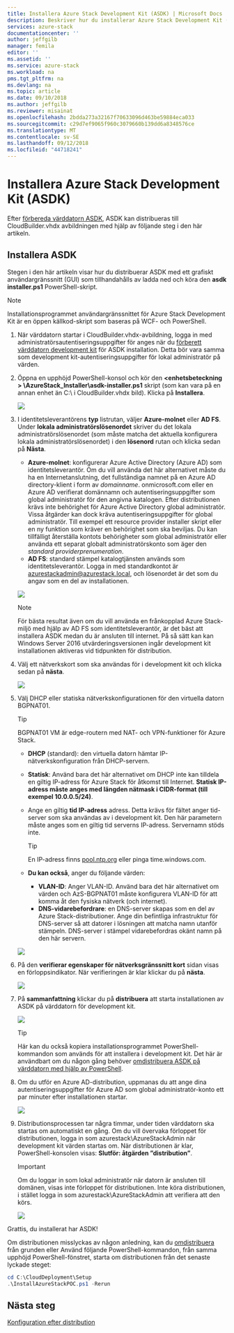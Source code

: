 ```yaml
---
title: Installera Azure Stack Development Kit (ASDK) | Microsoft Docs
description: Beskriver hur du installerar Azure Stack Development Kit (ASDK).
services: azure-stack
documentationcenter: ''
author: jeffgilb
manager: femila
editor: ''
ms.assetid: ''
ms.service: azure-stack
ms.workload: na
pms.tgt_pltfrm: na
ms.devlang: na
ms.topic: article
ms.date: 09/10/2018
ms.author: jeffgilb
ms.reviewer: misainat
ms.openlocfilehash: 2bdda273a32167f70633096d463be59884eca033
ms.sourcegitcommit: c29d7ef9065f960c3079660b139dd6a8348576ce
ms.translationtype: MT
ms.contentlocale: sv-SE
ms.lasthandoff: 09/12/2018
ms.locfileid: "44718241"
---
```

# <a name="install-the-azure-stack-development-kit-asdk"></a>Installera Azure Stack Development Kit (ASDK)
Efter [förbereda värddatorn ASDK](asdk-prepare-host.md), ASDK kan distribueras till CloudBuilder.vhdx avbildningen med hjälp av följande steg i den här artikeln.

## <a name="install-the-asdk"></a>Installera ASDK
Stegen i den här artikeln visar hur du distribuerar ASDK med ett grafiskt användargränssnitt (GUI) som tillhandahålls av ladda ned och köra den **asdk installer.ps1** PowerShell-skript.

> [!NOTE]
> Installationsprogrammet användargränssnittet för Azure Stack Development Kit är en öppen källkod-skript som baseras på WCF- och PowerShell.


1. När värddatorn startar i CloudBuilder.vhdx-avbildning, logga in med administratörsautentiseringsuppgifter för anges när du [förberett värddatorn development kit](asdk-prepare-host.md) för ASDK installation. Detta bör vara samma som development kit-autentiseringsuppgifter för lokal administratör på värden.
2. Öppna en upphöjd PowerShell-konsol och kör den  **&lt;enhetsbeteckning > \AzureStack_Installer\asdk-installer.ps1** skript (som kan vara på en annan enhet än C:\ i CloudBuilder.vhdx bild). Klicka på **Installera**.

    ![](media/asdk-install/1.PNG) 

3. I identitetsleverantörens **typ** listrutan, väljer **Azure-molnet** eller **AD FS**. Under **lokala administratörslösenordet** skriver du det lokala administratörslösenordet (som måste matcha det aktuella konfigurera lokala administratörslösenordet) i den **lösenord** rutan och klicka sedan på  **Nästa**.
    - **Azure-molnet**: konfigurerar Azure Active Directory (Azure AD) som identitetsleverantör. Om du vill använda det här alternativet måste du ha en Internetanslutning, det fullständiga namnet på en Azure AD directory-klient i form av *domainname*. onmicrosoft.com eller en Azure AD verifierat domännamn och autentiseringsuppgifter som global administratör för den angivna katalogen. Efter distributionen krävs inte behörighet för Azure Active Directory global administratör. Vissa åtgärder kan dock kräva autentiseringsuppgifter för global administratör. Till exempel ett resource provider installer skript eller en ny funktion som kräver en behörighet som ska beviljas. Du kan tillfälligt återställa kontots behörigheter som global administratör eller använda ett separat globalt administratörskonto som äger den *standard providerprenumeration*.
    - **AD FS**: standard stämpel katalogtjänsten används som identitetsleverantör. Logga in med standardkontot är azurestackadmin@azurestack.local, och lösenordet är det som du angav som en del av installationen.

    ![](media/asdk-install/2.PNG) 
    
    > [!NOTE]
    > För bästa resultat även om du vill använda en frånkopplad Azure Stack-miljö med hjälp av AD FS som identitetsleverantör, är det bäst att installera ASDK medan du är ansluten till internet. På så sätt kan kan Windows Server 2016 utvärderingsversionen ingår development kit installationen aktiveras vid tidpunkten för distribution.
4. Välj ett nätverkskort som ska användas för i development kit och klicka sedan på **nästa**.

    ![](media/asdk-install/3.PNG)

5. Välj DHCP eller statiska nätverkskonfigurationen för den virtuella datorn BGPNAT01.
    > [!TIP]
    > BGPNAT01 VM är edge-routern med NAT- och VPN-funktioner för Azure Stack.

    - **DHCP** (standard): den virtuella datorn hämtar IP-nätverkskonfiguration från DHCP-servern.
    - **Statisk**: Använd bara det här alternativet om DHCP inte kan tilldela en giltig IP-adress för Azure Stack för åtkomst till Internet. **Statisk IP-adress måste anges med längden nätmask i CIDR-format (till exempel 10.0.0.5/24)**.
    - Ange en giltig **tid IP-adress** adress. Detta krävs för fältet anger tid-server som ska användas av i development kit. Den här parametern måste anges som en giltig tid serverns IP-adress. Servernamn stöds inte.

      > [!TIP]
      > En IP-adress finns [pool.ntp.org](http://pool.ntp.org) eller pinga time.windows.com. 

    - **Du kan också**, anger du följande värden:
        - **VLAN-ID**: Anger VLAN-ID. Använd bara det här alternativet om värden och AzS-BGPNAT01 måste konfigurera VLAN-ID för att komma åt den fysiska nätverk (och internet). 
        - **DNS-vidarebefordrare**: en DNS-server skapas som en del av Azure Stack-distributioner. Ange din befintliga infrastruktur för DNS-server så att datorer i lösningen att matcha namn utanför stämpeln. DNS-server i stämpel vidarebefordras okänt namn på den här servern.

    ![](media/asdk-install/4.PNG)

6. På den **verifierar egenskaper för nätverksgränssnitt kort** sidan visas en förloppsindikator. När verifieringen är klar klickar du på **nästa**.

    ![](media/asdk-install/5.PNG)

9. På **sammanfattning** klickar du på **distribuera** att starta installationen av ASDK på värddatorn för development kit.

    ![](media/asdk-install/6.PNG)

    > [!TIP]
    > Här kan du också kopiera installationsprogrammet PowerShell-kommandon som används för att installera i development kit. Det här är användbart om du någon gång behöver [omdistribuera ASDK på värddatorn med hjälp av PowerShell](asdk-deploy-powershell.md).

10. Om du utför en Azure AD-distribution, uppmanas du att ange dina autentiseringsuppgifter för Azure AD som global administratör-konto ett par minuter efter installationen startar.

    ![](media/asdk-install/7.PNG)

11. Distributionsprocessen tar några timmar, under tiden värddatorn ska startas om automatiskt en gång. Om du vill övervaka förloppet för distributionen, logga in som azurestack\AzureStackAdmin när development kit värden startas om. När distributionen är klar, PowerShell-konsolen visas: **Slutför: åtgärden ”distribution”**. 
    > [!IMPORTANT]
    > Om du loggar in som lokal administratör när datorn är ansluten till domänen, visas inte förloppet för distributionen. Inte köra distributionen, i stället logga in som azurestack\AzureStackAdmin att verifiera att den körs.

    ![](media/asdk-install/8.PNG)

Grattis, du installerat har ASDK!

Om distributionen misslyckas av någon anledning, kan du [omdistribuera](asdk-redeploy.md) från grunden eller Använd följande PowerShell-kommandon, från samma upphöjd PowerShell-fönstret, starta om distributionen från det senaste lyckade steget:

  ```powershell
  cd C:\CloudDeployment\Setup
  .\InstallAzureStackPOC.ps1 -Rerun
  ```

## <a name="next-steps"></a>Nästa steg
[Konfiguration efter distribution](asdk-post-deploy.md)
